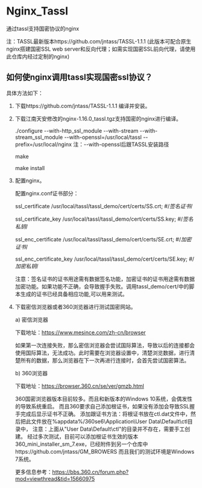 # Nginx_Tassl
 通过tassl支持国密协议的nginx
 
 注：TASSL最新版本https://github.com/jntass/TASSL-1.1.1 (此版本可配合原生nginx搭建国密SSL web server和反向代理；如需实现国密SSL前向代理，请使用此仓库内经过定制的nginx)
 ## 如何使nginx调用tassl实现国密ssl协议？
具体方法如下：
1.	下载https://github.com/jntass/TASSL-1.1.1 编译并安装。
2.	下载江南天安修改的nginx-1.16.0_tassl.tgz支持国密的nginx进行编译。

      ./configure --with-http_ssl_module --with-stream --with-stream_ssl_module --with-openssl=/usr/local/tassl --prefix=/usr/local/nginx
      注：--with-openssl后跟TASSL安装路径

      make

      make install

3.	配置nginx。

     配置nginx.conf证书部分：

     ssl_certificate      /usr/local/tassl/tassl_demo/cert/certs/SS.crt;    #/*签名证书*/

     ssl_certificate_key  /usr/local/tassl/tassl_demo/cert/certs/SS.key;     #/*签名私钥*/

     ssl_enc_certificate      /usr/local/tassl/tassl_demo/cert/certs/SE.crt;     #/*加密证书*/

     ssl_enc_certificate_key  /usr/local/tassl/tassl_demo/cert/certs/SE.key;     #/*加密私钥*/

      注意：签名证书的证书用途需有数据签名功能，加密证书的证书用途需有数据加密功能。如果功能不正确，会导致握手失败。调用tassl_demo/cert/中的脚本生成的证书已经具备相应功能,可以用来测试。
4.	下载密信浏览器或者360浏览器进行测试国密网站。

      a)	密信浏览器

      下载地址：https://www.mesince.com/zh-cn/browser

      如果第一次连接失败，那么密信浏览器会尝试国际算法，导致以后的连接都会使用国际算法，无法成功。此时需要在浏览器设置中，清楚浏览数据，进行清楚所有的数据，那么浏览器在下一次再进行连接时，会首先尝试国密算法。

      b)	360浏览器

      下载地址：https://browser.360.cn/se/ver/gmzb.html

      360国密浏览器版本目前较多。而且和新版本的Windows 10系统，会偶发性的导致系统重启。
      而且360要求自己添加根证书，如果没有添加会导致SSL握手完成后显示证书不正确。
      添加跟证书方法：将根证书放在ctl.dat文件中，然后把此文件放在%appdata%/360se6\Application\User Data\Default\ctl目录中，
      注意：上面从"User Data\Default\ctl"的目录并不存在，需要手工创建。
      经过多次测试，目前可以添加根证书生效的版本360_mini_installer_sm_7.exe，已经附件到另一个仓库中https://github.com/jntass/GM_BROWERS
      而且我们的测试环境是Windows 7系统。

      更多信息参考：https://bbs.360.cn/forum.php?mod=viewthread&tid=15660975

